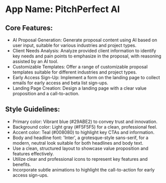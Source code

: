 # **App Name**: PitchPerfect AI

## Core Features:

- AI Proposal Generation: Generate proposal content using AI based on user input, suitable for various industries and project types.
- Client Needs Analysis: Analyze provided client information to identify key needs and pain points to emphasize in the proposal, with reasoning assisted by an AI tool.
- Customizable Templates: Offer a range of customizable proposal templates suitable for different industries and project types.
- Early Access Sign-Up: Implement a form on the landing page to collect emails for early access and beta list sign-ups.
- Landing Page Creation: Design a landing page with a clear value proposition and a call-to-action.

## Style Guidelines:

- Primary color: Vibrant blue (#29ABE2) to convey trust and innovation.
- Background color: Light gray (#F5F5F5) for a clean, professional feel.
- Accent color: Teal (#008080) to highlight key CTAs and information.
- Body and headline font: 'Inter', a grotesque-style sans-serif, for a modern, neutral look suitable for both headlines and body text.
- Use a clean, structured layout to showcase value proposition and features effectively.
- Utilize clear and professional icons to represent key features and benefits.
- Incorporate subtle animations to highlight the call-to-action for early access sign-ups.